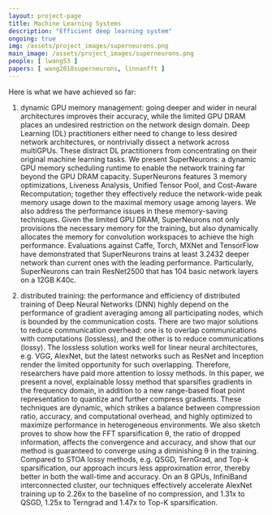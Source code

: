 ```yaml
---
layout: project-page
title: Machine Learning Systems
description: "Efficient deep learning system"
ongoing: true
img: /assets/project_images/superneurons.png
main_image: /assets/project_images/superneurons.png
people: [ lwang53 ]
papers: [ wang2018superneurons, linnanfft ]
---
```


Here is what we have achieved so far:

1) dynamic GPU memory management: going deeper and wider in neural architectures improves their accuracy, while the limited GPU DRAM places an undesired restriction on the network design domain. Deep Learning (DL) practitioners either need to change to less desired network architectures, or nontrivially dissect a network across multiGPUs. These distract DL practitioners from concentrating on their original machine learning tasks. We present SuperNeurons: a dynamic GPU memory scheduling runtime to enable the network training far beyond the GPU DRAM capacity. SuperNeurons features 3 memory optimizations, Liveness Analysis, Unified Tensor Pool, and Cost-Aware Recomputation; together they effectively reduce the network-wide peak memory usage down to the maximal memory usage among layers. We also address the performance issues in these memory-saving techniques. Given the limited GPU DRAM, SuperNeurons not only provisions the necessary memory for the training, but also dynamically allocates the memory for convolution workspaces to achieve the high performance. Evaluations against Caffe, Torch, MXNet and TensorFlow have demonstrated that SuperNeurons trains at least 3.2432 deeper network than current ones with the leading performance. Particularly, SuperNeurons can train ResNet2500 that has 104 basic network layers on a 12GB K40c.

2) distributed training: the performance and efficiency of distributed training of Deep Neural Networks (DNN) highly depend on the
performance of gradient averaging among all participating nodes, which is bounded by the communication
costs. There are two major solutions to reduce communication overhead: one is to overlap communications with
computations (lossless), and the other is to reduce communications (lossy). The lossless solution works well for
linear neural architectures, e.g. VGG, AlexNet, but the latest networks such as ResNet and Inception render the
limited opportunity for such overlapping. Therefore, researchers have paid more attention to lossy methods. In this
paper, we present a novel, explainable lossy method that sparsifies gradients in the frequency domain, in addition
to a new range-based float point representation to quantize and further compress gradients. These techniques
are dynamic, which strikes a balance between compression ratio, accuracy, and computational overhead, and
highly optimized to maximize performance in heterogeneous environments. We also sketch proves to show how
the FFT sparsification θ, the ratio of dropped information, affects the convergence and accuracy, and show that
our method is guaranteed to converge using a diminishing θ in the training. Compared to STOA lossy methods,
e.g. QSGD, TernGrad, and Top-k sparsification, our approach incurs less approximation error, thereby better in
both the wall-time and accuracy. On an 8 GPUs, InfiniBand interconnected cluster, our techniques effectively
accelerate AlexNet training up to 2.26x to the baseline of no compression, and 1.31x to QSGD, 1.25x to Terngrad
and 1.47x to Top-K sparsification.

